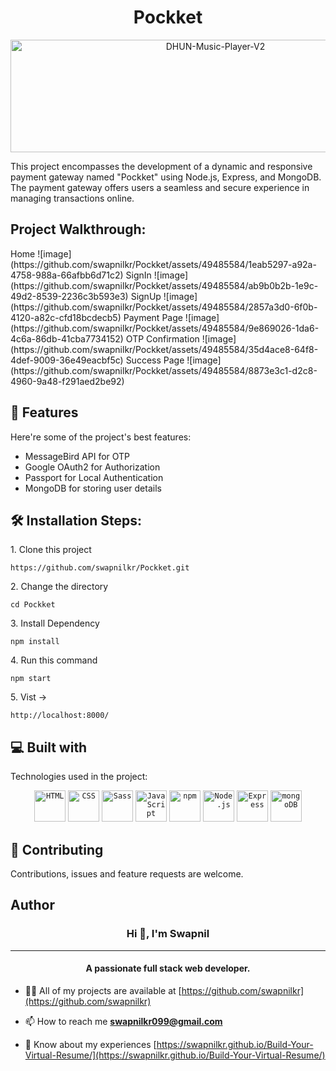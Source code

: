 <h1 align="center" id="title">Pockket</h1>

<p align="center"><img src="https://socialify.git.ci/swapnilkr/Pockket/image?language=1&owner=1&name=1&stargazers=1&theme=Light" alt="DHUN-Music-Player-V2" width="640" height="180" /></p>

<p id="description">This project encompasses the development of a dynamic and responsive payment gateway named "Pockket" using Node.js, Express, and MongoDB. The payment gateway offers users a seamless and secure experience in managing transactions online.</p>


<h2>Project Walkthrough:</h2>
Home
![image](https://github.com/swapnilkr/Pockket/assets/49485584/1eab5297-a92a-4758-988a-66afbb6d71c2)
SignIn
![image](https://github.com/swapnilkr/Pockket/assets/49485584/ab9b0b2b-1e9c-49d2-8539-2236c3b593e3)
SignUp
![image](https://github.com/swapnilkr/Pockket/assets/49485584/2857a3d0-6f0b-4120-a82c-cfd18bcdecb5)
Payment Page
![image](https://github.com/swapnilkr/Pockket/assets/49485584/9e869026-1da6-4c6a-86db-41cba7734152)
OTP Confirmation
![image](https://github.com/swapnilkr/Pockket/assets/49485584/35d4ace8-64f8-4def-9009-36e49eacbf5c)
Success Page
![image](https://github.com/swapnilkr/Pockket/assets/49485584/8873e3c1-d2c8-4960-9a48-f291aed2be92)

  
<h2>🧐 Features</h2>

Here're some of the project's best features:

*   MessageBird API for OTP
*   Google OAuth2 for Authorization
*   Passport for Local Authentication
*   MongoDB for storing user details

<h2>🛠️ Installation Steps:</h2>

<p>1. Clone this project</p>

```
https://github.com/swapnilkr/Pockket.git
```

<p>2. Change the directory</p>

```
cd Pockket
```

<p>3. Install Dependency</p>

```
npm install
```

<p>4. Run this command</p>

```
npm start
```

<p>5. Vist -&gt;</p>

```
http://localhost:8000/
```


<h2>💻 Built with</h2>

Technologies used in the project:
<div align="center">
	<code><img width="50" src="https://user-images.githubusercontent.com/25181517/192158954-f88b5814-d510-4564-b285-dff7d6400dad.png" alt="HTML" title="HTML"/></code>
	<code><img width="50" src="https://user-images.githubusercontent.com/25181517/183898674-75a4a1b1-f960-4ea9-abcb-637170a00a75.png" alt="CSS" title="CSS"/></code>
	<code><img width="50" src="https://user-images.githubusercontent.com/25181517/192158956-48192682-23d5-4bfc-9dfb-6511ade346bc.png" alt="Sass" title="Sass"/></code>
	<code><img width="50" src="https://user-images.githubusercontent.com/25181517/117447155-6a868a00-af3d-11eb-9cfe-245df15c9f3f.png" alt="JavaScript" title="JavaScript"/></code>
	<code><img width="50" src="https://user-images.githubusercontent.com/25181517/121401671-49102800-c959-11eb-9f6f-74d49a5e1774.png" alt="npm" title="npm"/></code>
	<code><img width="50" src="https://user-images.githubusercontent.com/25181517/183568594-85e280a7-0d7e-4d1a-9028-c8c2209e073c.png" alt="Node.js" title="Node.js"/></code>
	<code><img width="50" src="https://user-images.githubusercontent.com/25181517/183859966-a3462d8d-1bc7-4880-b353-e2cbed900ed6.png" alt="Express" title="Express"/></code>
	<code><img width="50" src="https://user-images.githubusercontent.com/25181517/182884177-d48a8579-2cd0-447a-b9a6-ffc7cb02560e.png" alt="mongoDB" title="mongoDB"/></code>
</div>

  
<h2><g-emoji class="g-emoji" alias="handshake" fallback-src="https://github.githubassets.com/images/icons/emoji/unicode/1f91d.png">🤝</g-emoji> Contributing </h2>
Contributions, issues and feature requests are welcome.

<h2> Author </h2>
<h3 align="center">Hi 👋, I'm Swapnil</h3>
<hr>
<h4 align="center">A passionate full stack web developer.</h4>

- 👨‍💻 All of my projects are available at [https://github.com/swapnilkr](https://github.com/swapnilkr)

- 📫 How to reach me **swapnilkr099@gmail.com**

- 📄 Know about my experiences [https://swapnilkr.github.io/Build-Your-Virtual-Resume/](https://swapnilkr.github.io/Build-Your-Virtual-Resume/)

